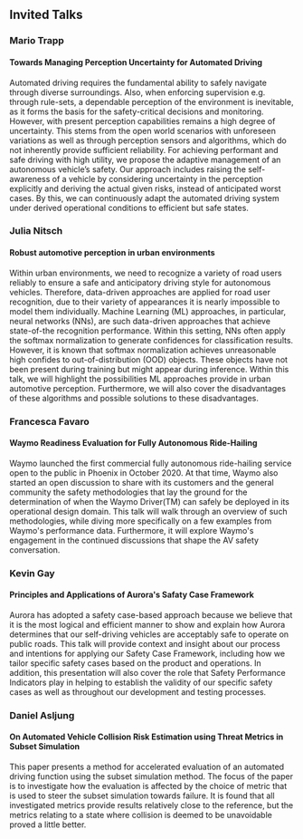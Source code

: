 ## Invited Talks

### Mario Trapp
#### <a name="trapp_talk"></a> Towards Managing Perception Uncertainty for Automated Driving
Automated driving requires the fundamental ability to safely navigate through diverse surroundings. Also, when enforcing supervision e.g. through rule-sets, a dependable perception of the environment is inevitable, as it forms the basis for the safety-critical decisions and monitoring. However, with present perception capabilities remains a high degree of uncertainty. This stems from the open world scenarios with unforeseen variations as well as through perception sensors and algorithms, which do not inherently provide sufficient reliability. For achieving performant and safe driving with high utility, we propose the adaptive management of an autonomous vehicle’s safety. Our approach includes raising the self-awareness of a vehicle by considering uncertainty in the perception explicitly and deriving the actual given risks, instead of anticipated worst cases. By this, we can continuously adapt the automated driving system under derived operational conditions to efficient but safe states.

### Julia Nitsch
#### <a name="nitsch_talk">Robust automotive perception in urban environments
Within urban environments, we need to recognize a variety of road users reliably to ensure a safe and anticipatory driving style for autonomous vehicles. Therefore, data-driven approaches are applied for road user recognition, due to their variety of appearances it is nearly impossible to model them individually. Machine Learning (ML) approaches, in particular, neural networks (NNs), are such data-driven approaches that achieve state-of-the recognition performance. Within this setting, NNs often apply the softmax normalization to generate confidences for classification results. However, it is known that softmax normalization achieves unreasonable high confides to out-of-distribution (OOD) objects. These objects have not been present during training but might appear during inference. Within this talk, we will highlight the possibilities ML approaches provide in urban automotive perception. Furthermore, we will also cover the disadvantages of these algorithms and possible solutions to these disadvantages.

### Francesca Favaro
#### <a name="favaro_talk">Waymo Readiness Evaluation for Fully Autonomous Ride-Hailing
Waymo launched the first commercial fully autonomous ride-hailing service open to the public in Phoenix in October 2020. At that time, Waymo also started an open discussion to share with its customers and the general community the safety methodologies that lay the ground for the determination of when the Waymo Driver(TM) can safely be deployed in its operational design domain. This talk will walk through an overview of such methodologies, while diving more specifically on a few examples from Waymo's performance data. Furthermore, it will explore Waymo's engagement in the continued discussions that shape the AV safety conversation.

### Kevin Gay
#### <a name="gay_talk">Principles and Applications of Aurora's Safaty Case Framework
Aurora has adopted a safety case-based approach because we believe that it is the most logical and efficient manner to show and explain how Aurora determines that our self-driving vehicles are acceptably safe to operate on public roads. This talk will provide context and insight about our process and intentions for applying our Safety Case Framework, including how we tailor specific safety cases based on the product and operations. In addition, this presentation will also cover the role that Safety Performance Indicators play in helping to establish the validity of our specific safety cases as well as throughout our development and testing processes.

### Daniel Asljung
#### <a name="asljung_talk">On Automated Vehicle Collision Risk Estimation using Threat Metrics in Subset Simulation
This paper presents a method for accelerated evaluation of an automated driving function using the subset simulation method. The focus of the paper is to investigate how the evaluation is affected by the choice of metric that is used to steer the subset simulation towards failure. It is found that all investigated metrics provide results relatively close to the reference, but the metrics relating to a state where collision is deemed to be unavoidable proved a little better.
